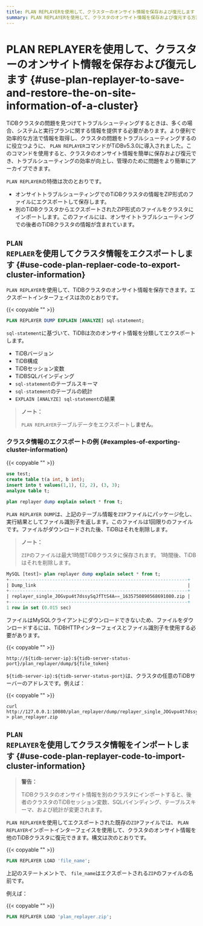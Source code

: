 ```yaml
---
title: PLAN REPLAYERを使用して、クラスターのオンサイト情報を保存および復元します
summary: PLAN REPLAYERを使用して、クラスタのオンサイト情報を保存および復元する方法を学びます。
---
```


# PLAN REPLAYERを使用して、クラスターのオンサイト情報を保存および復元します {#use-plan-replayer-to-save-and-restore-the-on-site-information-of-a-cluster}

TiDBクラスタの問題を見つけてトラブルシューティングするときは、多くの場合、システムと実行プランに関する情報を提供する必要があります。より便利で効率的な方法で情報を取得し、クラスタの問題をトラブルシューティングするのに役立つように、 `PLAN REPLAYER`コマンドがTiDBv5.3.0に導入されました。このコマンドを使用すると、クラスタのオンサイト情報を簡単に保存および復元でき、トラブルシューティングの効率が向上し、管理のために問題をより簡単にアーカイブできます。

`PLAN REPLAYER`の特徴は次のとおりです。

-   オンサイトトラブルシューティングでのTiDBクラスタの情報をZIP形式のファイルにエクスポートして保存します。
-   別のTiDBクラスタからエクスポートされたZIP形式のファイルをクラスタにインポートします。このファイルには、オンサイトトラブルシューティングでの後者のTiDBクラスタの情報が含まれています。

## <code>PLAN REPLAER</code>を使用してクラスタ情報をエクスポートします {#use-code-plan-replaer-code-to-export-cluster-information}

`PLAN REPLAYER`を使用して、TiDBクラスタのオンサイト情報を保存できます。エクスポートインターフェイスは次のとおりです。

{{< copyable "" >}}

```sql
PLAN REPLAYER DUMP EXPLAIN [ANALYZE] sql-statement;
```

`sql-statement`に基づいて、TiDBは次のオンサイト情報を分類してエクスポートします。

-   TiDBバージョン
-   TiDB構成
-   TiDBセッション変数
-   TiDBSQLバインディング
-   `sql-statement`のテーブルスキーマ
-   `sql-statement`のテーブルの統計
-   `EXPLAIN [ANALYZE] sql-statement`の結果

> **ノート：**
>
> `PLAN REPLAYER`テーブルデータをエクスポートし**ません**。

### クラスタ情報のエクスポートの例 {#examples-of-exporting-cluster-information}

{{< copyable "" >}}

```sql
use test;
create table t(a int, b int);
insert into t values(1,1), (2, 2), (3, 3);
analyze table t;

plan replayer dump explain select * from t;
```

`PLAN REPLAYER DUMP`は、上記のテーブル情報を`ZIP`ファイルにパッケージ化し、実行結果としてファイル識別子を返します。このファイルは1回限りのファイルです。ファイルがダウンロードされた後、TiDBはそれを削除します。

> **ノート：**
>
> `ZIP`のファイルは最大1時間TiDBクラスタに保存されます。 1時間後、TiDBはそれを削除します。

```sql
MySQL [test]> plan replayer dump explain select * from t;
+------------------------------------------------------------------+
| Dump_link                                                        |
+------------------------------------------------------------------+
| replayer_single_JOGvpu4t7dssySqJfTtS4A==_1635750890568691080.zip |
+------------------------------------------------------------------+
1 row in set (0.015 sec)
```

ファイルはMySQLクライアントにダウンロードできないため、ファイルをダウンロードするには、TiDBHTTPインターフェイスとファイル識別子を使用する必要があります。

{{< copyable "" >}}

```shell
http://${tidb-server-ip}:${tidb-server-status-port}/plan_replayer/dump/${file_token}
```

`${tidb-server-ip}:${tidb-server-status-port}`は、クラスタの任意のTiDBサーバーのアドレスです。例えば：

{{< copyable "" >}}

```shell
curl http://127.0.0.1:10080/plan_replayer/dump/replayer_single_JOGvpu4t7dssySqJfTtS4A==_1635750890568691080.zip > plan_replayer.zip
```

## <code>PLAN REPLAYER</code>を使用してクラスタ情報をインポートします {#use-code-plan-replayer-code-to-import-cluster-information}

> **警告：**
>
> TiDBクラスタのオンサイト情報を別のクラスタにインポートすると、後者のクラスタのTiDBセッション変数、SQLバインディング、テーブルスキーマ、および統計が変更されます。

`PLAN REPLAYER`を使用してエクスポートされた既存の`ZIP`ファイルでは、 `PLAN REPLAYER`インポートインターフェイスを使用して、クラスタのオンサイト情報を他のTiDBクラスタに復元できます。構文は次のとおりです。

{{< copyable "" >}}

```sql
PLAN REPLAYER LOAD 'file_name';
```

上記のステートメントで、 `file_name`はエクスポートされる`ZIP`のファイルの名前です。

例えば：

{{< copyable "" >}}

```sql
PLAN REPLAYER LOAD 'plan_replayer.zip';
```
